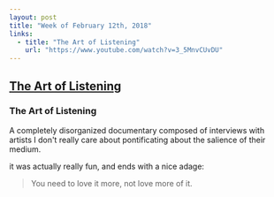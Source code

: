 ```yaml
---
layout: post
title: "Week of February 12th, 2018"
links:
  - title: "The Art of Listening"
    url: "https://www.youtube.com/watch?v=3_5MnvCUvDU"
---
```


## [The Art of Listening](https://www.youtube.com/watch?v=3_5MnvCUvDU)
### The Art of Listening

A completely disorganized documentary composed of interviews with artists I don't really care about pontificating about the salience of their medium.

it was actually really fun, and ends with a nice adage:

> You need to love it more, not love more of it.
